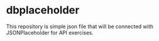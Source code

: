 # dbplaceholder
This repository is simple json file that will be connected with JSONPlaceholder for API exercises.
